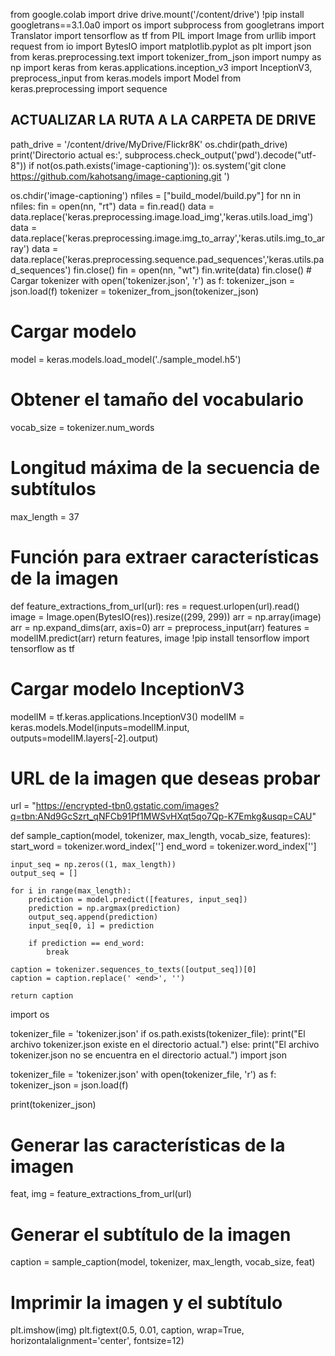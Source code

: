 from google.colab import drive
drive.mount('/content/drive')
!pip install googletrans==3.1.0a0
import os
import subprocess
from googletrans import Translator
import tensorflow as tf
from PIL import Image
from urllib import request
from io import BytesIO
import matplotlib.pyplot as plt
import json
from keras.preprocessing.text import tokenizer_from_json
import numpy as np
import keras
from keras.applications.inception_v3 import InceptionV3, preprocess_input
from keras.models import Model
from keras.preprocessing import sequence
## ACTUALIZAR LA RUTA A LA CARPETA DE DRIVE
path_drive = '/content/drive/MyDrive/Flickr8K'
os.chdir(path_drive)
print('Directorio actual es:', subprocess.check_output('pwd').decode("utf-8"))
if not(os.path.exists('image-captioning')):
    os.system('git clone https://github.com/kahotsang/image-captioning.git ')

os.chdir('image-captioning')
nfiles = ["build_model/build.py"]
for nn in nfiles:
    fin = open(nn, "rt")
    data = fin.read()
    data = data.replace('keras.preprocessing.image.load_img','keras.utils.load_img')
    data = data.replace('keras.preprocessing.image.img_to_array','keras.utils.img_to_array')
    data = data.replace('keras.preprocessing.sequence.pad_sequences','keras.utils.pad_sequences')
    fin.close()
    fin = open(nn, "wt")
    fin.write(data)
    fin.close()
    # Cargar tokenizer
with open('tokenizer.json', 'r') as f:
    tokenizer_json = json.load(f)
tokenizer = tokenizer_from_json(tokenizer_json)

# Cargar modelo
model = keras.models.load_model('./sample_model.h5')

# Obtener el tamaño del vocabulario
vocab_size = tokenizer.num_words

# Longitud máxima de la secuencia de subtítulos
max_length = 37
# Función para extraer características de la imagen
def feature_extractions_from_url(url):
    res = request.urlopen(url).read()
    image = Image.open(BytesIO(res)).resize((299, 299))
    arr = np.array(image)
    arr = np.expand_dims(arr, axis=0)
    arr = preprocess_input(arr)
    features = modelIM.predict(arr)
    return features, image
!pip install tensorflow
import tensorflow as tf

# Cargar modelo InceptionV3
modelIM = tf.keras.applications.InceptionV3()
modelIM = keras.models.Model(inputs=modelIM.input, outputs=modelIM.layers[-2].output)
# URL de la imagen que deseas probar
url = "https://encrypted-tbn0.gstatic.com/images?q=tbn:ANd9GcSzrt_qNFCb91Pf1MWSvHXqt5qo7Qp-K7Emkg&usqp=CAU"

def sample_caption(model, tokenizer, max_length, vocab_size, features):
    start_word = tokenizer.word_index['<start>']
    end_word = tokenizer.word_index['<end>']

    input_seq = np.zeros((1, max_length))
    output_seq = []

    for i in range(max_length):
        prediction = model.predict([features, input_seq])
        prediction = np.argmax(prediction)
        output_seq.append(prediction)
        input_seq[0, i] = prediction

        if prediction == end_word:
            break

    caption = tokenizer.sequences_to_texts([output_seq])[0]
    caption = caption.replace(' <end>', '')

    return caption
import os

tokenizer_file = 'tokenizer.json'
if os.path.exists(tokenizer_file):
    print("El archivo tokenizer.json existe en el directorio actual.")
else:
    print("El archivo tokenizer.json no se encuentra en el directorio actual.")
import json

tokenizer_file = 'tokenizer.json'
with open(tokenizer_file, 'r') as f:
    tokenizer_json = json.load(f)

print(tokenizer_json)
# Generar las características de la imagen
feat, img = feature_extractions_from_url(url)

# Generar el subtítulo de la imagen
caption = sample_caption(model, tokenizer, max_length, vocab_size, feat)

# Imprimir la imagen y el subtítulo
plt.imshow(img)
plt.figtext(0.5, 0.01, caption, wrap=True, horizontalalignment='center', fontsize=12)

